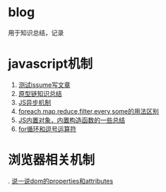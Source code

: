# blog
用于知识总结，记录

# javascript机制
1. [测试issume写文章](https://github.com/yuandaishi/blog/issues/1)
2. [原型链知识总结](https://github.com/yuandaishi/blog/issues/2)
3. [JS异步机制](https://github.com/yuandaishi/blog/issues/3)
4. [foreach,map,reduce,filter,every,some的用法区别](https://github.com/yuandaishi/blog/issues/4)
5. [JS内置对象，内置构造函数的一些总结](https://github.com/yuandaishi/blog/issues/5)
6. [for循环和逗号运算符](https://github.com/yuandaishi/blog/issues/6)
# 浏览器相关机制
. [说一说dom的properties和attributes](https://github.com/yuandaishi/blog/issues/8)

